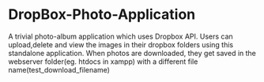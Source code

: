 # DropBox-Photo-Application

A trivial photo-album application which uses Dropbox API.
Users can upload,delete and view the images in their dropbox folders using this standalone application.
When photos are downloaded, they get saved in the webserver folder(eg. htdocs in xampp) with a different file name(test_download_filename)

